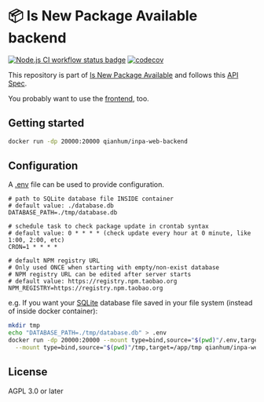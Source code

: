 # 📦 Is New Package Available backend

[![Node.js CI workflow status badge](https://github.com/qianhum/inpa-web-backend/workflows/node.js/badge.svg)](.github/workflows/node.js.yml) [![codecov](https://codecov.io/gh/qianhum/inpa-web-backend/branch/main/graph/badge.svg?token=P9W5UGFPG8)](https://codecov.io/gh/qianhum/inpa-web-backend)

This repository is part of [Is New Package Available](https://github.com/qianhum/inpa) and follows this [API Spec](https://github.com/qianhum/inpa/tree/main/api-spec).

You probably want to use the [frontend](https://github.com/qianhum/inpa-web-frontend), too.

## Getting started

```sh
docker run -dp 20000:20000 qianhum/inpa-web-backend
```

## Configuration

A [.env](https://github.com/motdotla/dotenv) file can be used to provide configuration.

```env
# path to SQLite database file INSIDE container
# default value: ./database.db
DATABASE_PATH=./tmp/database.db

# schedule task to check package update in crontab syntax
# default value: 0 * * * * (check update every hour at 0 minute, like 1:00, 2:00, etc)
CRON=1 * * * *

# default NPM registry URL
# Only used ONCE when starting with empty/non-exist database
# NPM registry URL can be edited after server starts
# default value: https://registry.npm.taobao.org
NPM_REGISTRY=https://registry.npm.taobao.org
```

e.g. If you want your [SQLite](https://sqlite.org) database file saved in your file system (instead of inside docker container):

```sh
mkdir tmp
echo "DATABASE_PATH=./tmp/database.db" > .env
docker run -dp 20000:20000 --mount type=bind,source="$(pwd)"/.env,target=/app/.env \
  --mount type=bind,source="$(pwd)"/tmp,target=/app/tmp qianhum/inpa-web-backend
```

## License

AGPL 3.0 or later

